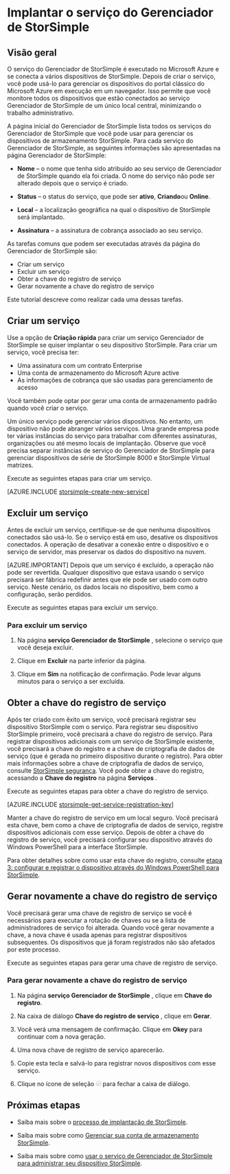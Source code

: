 <properties 
   pageTitle="Implantar o serviço do Gerenciador de StorSimple | Microsoft Azure"
   description="Explica como criar e excluir o serviço do Gerenciador de StorSimple no portal de clássico do Azure e descreve como gerenciar a chave do registro de serviço."
   services="storsimple"
   documentationCenter=""
   authors="SharS"
   manager="carmonm"
   editor="" />
<tags 
   ms.service="storsimple"
   ms.devlang="na"
   ms.topic="article"
   ms.tgt_pltfrm="na"
   ms.workload="na"
   ms.date="05/24/2016"
   ms.author="v-sharos" />

# <a name="deploy-the-storsimple-manager-service"></a>Implantar o serviço do Gerenciador de StorSimple

## <a name="overview"></a>Visão geral

O serviço do Gerenciador de StorSimple é executado no Microsoft Azure e se conecta a vários dispositivos de StorSimple. Depois de criar o serviço, você pode usá-lo para gerenciar os dispositivos do portal clássico do Microsoft Azure em execução em um navegador. Isso permite que você monitore todos os dispositivos que estão conectados ao serviço Gerenciador de StorSimple de um único local central, minimizando o trabalho administrativo.

A página inicial do Gerenciador de StorSimple lista todos os serviços do Gerenciador de StorSimple que você pode usar para gerenciar os dispositivos de armazenamento StorSimple. Para cada serviço do Gerenciador de StorSimple, as seguintes informações são apresentadas na página Gerenciador de StorSimple:

- **Nome** – o nome que tenha sido atribuído ao seu serviço de Gerenciador de StorSimple quando ela foi criada. O nome do serviço não pode ser alterado depois que o serviço é criado.

- **Status** – o status do serviço, que pode ser **ativo**, **Criando**ou **Online**.

- **Local** – a localização geográfica na qual o dispositivo de StorSimple será implantado.

- **Assinatura** – a assinatura de cobrança associado ao seu serviço.

As tarefas comuns que podem ser executadas através da página do Gerenciador de StorSimple são:

- Criar um serviço
- Excluir um serviço
- Obter a chave do registro de serviço
- Gerar novamente a chave do registro de serviço

Este tutorial descreve como realizar cada uma dessas tarefas.

## <a name="create-a-service"></a>Criar um serviço

Use a opção de **Criação rápida** para criar um serviço Gerenciador de StorSimple se quiser implantar o seu dispositivo StorSimple. Para criar um serviço, você precisa ter:

- Uma assinatura com um contrato Enterprise
- Uma conta de armazenamento do Microsoft Azure active
- As informações de cobrança que são usadas para gerenciamento de acesso

Você também pode optar por gerar uma conta de armazenamento padrão quando você criar o serviço.

Um único serviço pode gerenciar vários dispositivos. No entanto, um dispositivo não pode abranger vários serviços. Uma grande empresa pode ter várias instâncias do serviço para trabalhar com diferentes assinaturas, organizações ou até mesmo locais de implantação. Observe que você precisa separar instâncias de serviço do Gerenciador de StorSimple para gerenciar dispositivos de série de StorSimple 8000 e StorSimple Virtual matrizes.

Execute as seguintes etapas para criar um serviço.

[AZURE.INCLUDE [storsimple-create-new-service](../../includes/storsimple-create-new-service.md)]

## <a name="delete-a-service"></a>Excluir um serviço

Antes de excluir um serviço, certifique-se de que nenhuma dispositivos conectados são usá-lo. Se o serviço está em uso, desative os dispositivos conectados. A operação de desativar a conexão entre o dispositivo e o serviço de servidor, mas preservar os dados do dispositivo na nuvem. 

[AZURE.IMPORTANT] Depois que um serviço é excluído, a operação não pode ser revertida. Qualquer dispositivo que estava usando o serviço precisará ser fábrica redefinir antes que ele pode ser usado com outro serviço. Neste cenário, os dados locais no dispositivo, bem como a configuração, serão perdidos.

Execute as seguintes etapas para excluir um serviço.

### <a name="to-delete-a-service"></a>Para excluir um serviço

1. Na página **serviço Gerenciador de StorSimple** , selecione o serviço que você deseja excluir.

1. Clique em **Excluir** na parte inferior da página.

1. Clique em **Sim** na notificação de confirmação. Pode levar alguns minutos para o serviço a ser excluída.

## <a name="get-the-service-registration-key"></a>Obter a chave do registro de serviço

Após ter criado com êxito um serviço, você precisará registrar seu dispositivo StorSimple com o serviço. Para registrar seu dispositivo StorSimple primeiro, você precisará a chave do registro de serviço. Para registrar dispositivos adicionais com um serviço de StorSimple existente, você precisará a chave do registro e a chave de criptografia de dados de serviço (que é gerada no primeiro dispositivo durante o registro). Para obter mais informações sobre a chave de criptografia de dados de serviço, consulte [StorSimple segurança](storsimple-security.md). Você pode obter a chave do registro, acessando a **Chave do registro** na página **Serviços** .

Execute as seguintes etapas para obter a chave do registro de serviço.

[AZURE.INCLUDE [storsimple-get-service-registration-key](../../includes/storsimple-get-service-registration-key.md)]

Manter a chave do registro de serviço em um local seguro. Você precisará esta chave, bem como a chave de criptografia de dados de serviço, registre dispositivos adicionais com esse serviço. Depois de obter a chave do registro de serviço, você precisará configurar seu dispositivo através do Windows PowerShell para a interface StorSimple.

Para obter detalhes sobre como usar esta chave do registro, consulte [etapa 3: configurar e registrar o dispositivo através do Windows PowerShell para StorSimple](storsimple-deployment-walkthrough.md#step-2-configure-and-register-the-device-through-windows-powershell-for-storsimple).

## <a name="regenerate-the-service-registration-key"></a>Gerar novamente a chave do registro de serviço

Você precisará gerar uma chave de registro de serviço se você é necessários para executar a rotação de chaves ou se a lista de administradores de serviço foi alterada. Quando você gerar novamente a chave, a nova chave é usada apenas para registrar dispositivos subsequentes. Os dispositivos que já foram registrados não são afetados por este processo.

Execute as seguintes etapas para gerar uma chave de registro de serviço.

### <a name="to-regenerate-the-service-registration-key"></a>Para gerar novamente a chave do registro de serviço

1. Na página **serviço Gerenciador de StorSimple** , clique em **Chave do registro**.

1. Na caixa de diálogo **Chave do registro de serviço** , clique em **Gerar**.

1. Você verá uma mensagem de confirmação. Clique em **Okey** para continuar com a nova geração.

1. Uma nova chave de registro de serviço aparecerão.

1. Copie esta tecla e salvá-lo para registrar novos dispositivos com esse serviço.

1. Clique no ícone de seleção ![Ícone de seleção](./media/storsimple-manage-service/HCS_CheckIcon.png) para fechar a caixa de diálogo.


## <a name="next-steps"></a>Próximas etapas

- Saiba mais sobre o [processo de implantação de StorSimple](storsimple-deployment-walkthrough.md).

- Saiba mais sobre como [Gerenciar sua conta de armazenamento StorSimple](storsimple-manage-storage-accounts.md).

- Saiba mais sobre como [usar o serviço de Gerenciador de StorSimple para administrar seu dispositivo StorSimple](storsimple-manager-service-administration.md).

 
